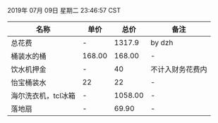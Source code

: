 2019年 07月 09日 星期二 23:46:57 CST

|名称|单价|总价|备注|
| ------ | ------ | ------ | ------ |
|总花费|-|1317.9|by dzh|
|桶装水的桶|168.00|168.00|-|
|饮水机押金|-|40|不计入财务花费内|
|怡宝桶装水|22|22|-|
|海尔洗衣机，tcl冰箱|-|1058.00|-|
|落地扇|-|69.90|-|
